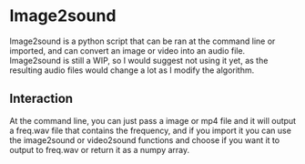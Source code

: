 # Image2sound
Image2sound is a python script that can be ran at the command line or imported, and can convert an image or video into an audio file. Image2sound is still a WIP, so I would suggest not using it yet, as the resulting audio files would change a lot as I modify the algorithm.
## Interaction
At the command line, you can just pass a image or mp4 file and it will output a freq.wav file that contains the frequency, and if you import it you can use the image2sound or video2sound functions and choose if you want it to output to freq.wav or return it as a numpy array.
